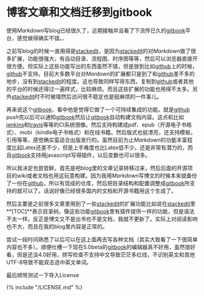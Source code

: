 
博客文章和文档迁移到gitbook
======

使用*Markdown*写blog已经很久了，近期接触并且看了下流传已久的[gitbook](//gitbook.com)平台，感觉做得确实不错。、

之前写blog的时候一直用得是[stackedit](//stackedit.io)，是因为[stackedit](//stackedit.io)的对*Markdown*做了很多扩展，功能很强大，有自动目录、流程图、时序图等等，然后可以浏览器直接开很方便。但实际上这些功能写出的东西虽然不错，但是放到比如[github](//github.com)上的时候，[github](//github.com)不支持。目前大多数平台对*Mardown*的扩展都只是到了和[github](//github.com)差不多的地步，没有到[stackedit](//stackedit.io)的程度。这也导致同样写得东西，复制到[github](//github.com)或者其他的平台的时候还得过一遍样式，比较麻烦。而且这些扩展的功能也用得不太多。另外[stackedit](//stackedit.io)时不时被墙然后访问很不稳定也是挺麻烦的一件事儿。

再来说这个[gitbook](//gitbook.com)，看中他是觉得它做了一个可持续集成的功能。就是[github](//github.com) *push*完以后可以通知[gitbook](//gitbook.com)然后让[gitbook](//gitbook.com)自动构建文档内容。这点和比如[jenkins](https://jenkins-ci.org/)和[travis](https://travis-ci.org/)等等的CI系统很像。然后支持构建成pdf、epub（开源电子书格式）、mobi（kindle电子书格式）和在线书籍。然后版式也挺漂亮，还支持模板，引用等等，感觉确实蛮适合出版发行的。虽然目前为止*Markdown*的功能丰富程度比起Latex还差不少，但是上手难度也比Latex低不少。还是非常有潜力的，而且[gitbook](//gitbook.com)支持用javascript写得插件，以后变数也可以很多。

所以我决定也尝尝鲜，首先是吧blog里的文章记录转移过来，然后后面的开源项目的wiki或者文档也用这玩意构建。因为我用*Markdown*写博文的时候本来就备份了一份在[github](//github.com)，所以有现成的仓库，然后把目录结构和配置调整成[gitbook](//gitbook.com)所支持的就可以了。话说好像已经很多国内的文档和开源书籍用这个生成了。

然后主要是之前很多文章里用到了一些[stackedit](//stackedit.io)的扩展功能比如说在[stackedit](//stackedit.io)里**[TOC]**表示目录树。像这些功能[gitbook](//gitbook.com)里有插件提供一样的功能，但是语法不太一样。反正是博文又不是出书也不是文档，我就不更新了。实际上对阅读影响也不大，而且在我的blog里内容是正常的。

尝试一段时间熟悉了以后可以在这上面再去写各种文档（其实大致看了一下很简单内容也不多）。顺便吐槽一下现在5.0beta的[gitbook](//gitbook.com)的编辑器真不好用，虽然很好看，但是还没4.0好用，拼写检查不支持中文导致茫茫多红线，不识别英文和其他UTF-8导致不能双击选中英文单词。

最后顺带测试一下导入License

{% include "/LICENSE.md" %}